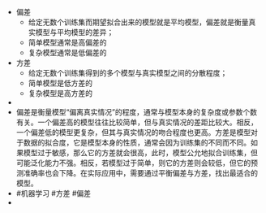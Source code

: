 - 偏差
	- 给定无数个训练集而期望拟合出来的模型就是平均模型，偏差就是衡量真实模型与平均模型的差异；
	- 简单模型通常是高偏差的
	- 复杂模型通常是低偏差的
- 方差
	- 给定无数个训练集得到的多个模型与真实模型之间的分散程度；
	- 简单模型是低方差的
	- 复杂模型是高方差的
-
- 偏差是衡量模型“偏离真实情况”的程度，通常与模型本身的复杂度或参数个数有关。一个偏差高的模型往往比较简单，但与真实情况的差距比较大。相反，一个偏差低的模型更复杂，但其与真实情况的吻合程度也更高。方差是模型对于数据的拟合度，它是模型本身的性质，通常会因为训练集的不同而不同。如果模型过于敏感，那么它的方差就会很高，此时，模型公允地拟合训练集，但可能泛化能力不强。相反，若模型过于简单，则它的方差则会较低，但它的预测准确率也会下降。在实际应用中，需要通过平衡偏差与方差，找出最适合的模型。
- #机器学习 #方差 #偏差
-